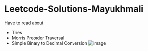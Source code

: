 # Leetcode-Solutions-Mayukhmali



Have to read about 

- Tries
- Morris Preorder Traversal
- Simple Binary to Decimal Conversion
 ![image](https://user-images.githubusercontent.com/64318469/181866456-57ed3a26-f6f0-407e-9306-b3e6b0697173.png)

